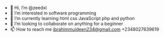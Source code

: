 - 👋 Hi, I’m @zeedxl
- 👀 I’m interested in software programming 
- 🌱 I’m currently learning html css JavaScript php and python
- 💞️ I’m looking to collaborate on anything for a beginner 
- 📫 How to reach me ibrahimmuideen234@gmail.com +2348027639619

<!---
zeedxl/zeedxl is a ✨ special ✨ repository because its `README.md` (this file) appears on your GitHub profile.
You can click the Preview link to take a look at your changes.
--->
